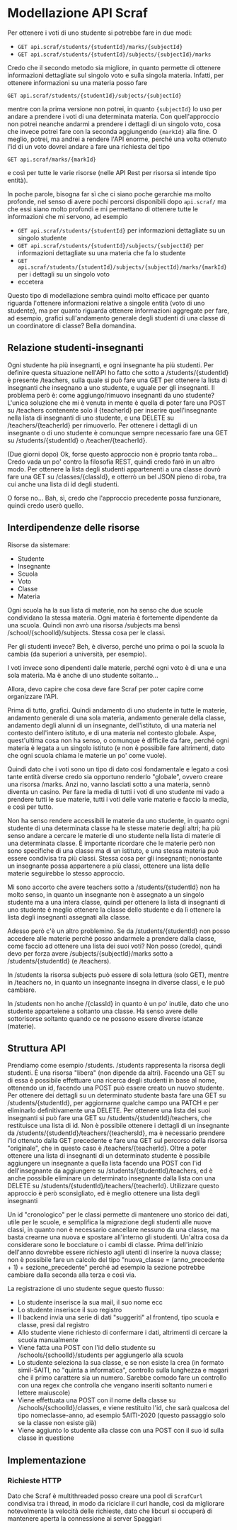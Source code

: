 # Modellazione API Scraf

Per ottenere i voti di uno studente si potrebbe fare in due modi:

- `GET api.scraf/students/{studentId}/marks/{subjectId}`
- `GET api.scraf/students/{studentId}/subjects/{subjectId}/marks`

Credo che il secondo metodo sia migliore, in quanto permette di ottenere informazioni dettagliate sul singolo voto e sulla singola materia. Infatti, per ottenere informazioni su una materia posso fare

`GET api.scraf/students/{studentId}/subjects/{subjectId}`

mentre con la prima versione non potrei, in quanto `{subjectId}` lo uso per andare a prendere i voti di una determinata materia. Con quell'approccio non potrei neanche andarmi a prendere i dettagli di un singolo voto, cosa che invece potrei fare con la seconda aggiungendo `{markId}` alla fine. O meglio, potrei, ma andrei a rendere l'API enorme, perché una volta ottenuto l'id di un voto dovrei andare a fare una richiesta del tipo

`GET api.scraf/marks/{markId}`

e così per tutte le varie risorse (nelle API Rest per risorsa si intende tipo entità).

In poche parole, bisogna far sì che ci siano poche gerarchie ma molto profonde, nel senso di avere pochi percorsi disponibili dopo `api.scraf/` ma che essi siano molto profondi e mi permettano di ottenere tutte le informazioni che mi servono, ad esempio

- `GET api.scraf/students/{studentId}` per informazioni dettagliate su un singolo studente
- `GET api.scraf/students/{studentId}/subjects/{subjectId}` per informazioni dettagliate su una materia che fa lo studente
- `GET api.scraf/students/{studentId}/subjects/{subjectId}/marks/{markId}` per i dettagli su un singolo voto
- eccetera

Questo tipo di modellazione sembra quindi molto efficace per quanto riguarda l'ottenere informazioni relative a singole entità (voto di uno studente), ma per quanto riguarda ottenere informazioni aggregate per fare, ad esempio, grafici sull'andamento generale degli studenti di una classe di un coordinatore di classe? Bella domandina.

## Relazione studenti-insegnanti

Ogni studente ha più insegnanti, e ogni insegnante ha più studenti. Per definire questa situazione nell'API ho fatto che sotto a /students/{studentId} è presente /teachers, sulla quale si può fare una GET per ottenere la lista di insegnanti che insegnano a uno studente, e uguale per gli insegnanti. Il problema però è: come aggiungo/rimuovo insegnanti da uno studente? L'unica soluzione che mi è venuta in mente è quella di poter fare una POST su /teachers contenente solo il {teacherId} per inserire quell'insegnante nella lista di insegnanti di uno studente, e una DELETE su /teachers/{teacherId} per rimuoverlo. Per ottenere i dettagli di un insegnante o di uno studente è comunque sempre necessario fare una GET su /students/{studentId} o /teacher/{teacherId}.

(Due giorni dopo)
Ok, forse questo approccio non è proprio tanta roba... Credo vada un po' contro la filosofia REST, quindi credo farò in un altro modo. Per ottenere la lista degli studenti appartenenti a una classe dovrò fare una GET su /classes/{classId}, e otterrò un bel JSON pieno di roba, tra cui anche una lista di id degli studenti.

O forse no... Bah, sì, credo che l'approccio precedente possa funzionare, quindi credo userò quello.

## Interdipendenze delle risorse

Risorse da sistemare:

- Studente
- Insegnante
- Scuola
- Voto
- Classe
- Materia

Ogni scuola ha la sua lista di materie, non ha senso che due scuole condividano la stessa materia. Ogni materia è fortemente dipendente da una scuola. Quindi non avrò una risorsa /subjects ma bensì /school/{schoolId}/subjects. Stessa cosa per le classi.

Per gli studenti invece? Beh, è diverso, perché uno prima o poi la scuola la cambia (da superiori a università, per esempio).

I voti invece sono dipendenti dalle materie, perché ogni voto è di una e una sola materia. Ma è anche di uno studente soltanto...

Allora, devo capire che cosa deve fare Scraf per poter capire come organizzare l'API.

Prima di tutto, grafici. Quindi andamento di uno studente in tutte le materie, andamento generale di una sola materia, andamento generale della classe, andamento degli alunni di un insegnante, dell'istituto, di una materia nel contesto dell'intero istituto, e di una materia nel contesto globale. Aspe, quest'ultima cosa non ha senso, o comunque è difficile da fare, perché ogni materia è legata a un singolo istituto (e non è possibile fare altrimenti, dato che ogni scuola chiama le materie un po' come vuole).

Quindi dato che i voti sono un tipo di dato così fondamentale e legato a così tante entità diverse credo sia opportuno renderlo "globale", ovvero creare una risorsa /marks. Anzi no, vanno lasciati sotto a una materia, sennò diventa un casino. Per fare la media di tutti i voti di uno studente mi vado a prendere tutti le sue materie, tutti i voti delle varie materie e faccio la media, e così per tutto.

Non ha senso rendere accessibili le materie da uno studente, in quanto ogni studente di una determinata classe ha le stesse materie degli altri; ha più senso andare a cercare le materie di uno studente nella lista di materie di una determinata classe. È importante ricordare che le materie però non sono specifiche di una classe ma di un istituto, e una stessa materia può essere condivisa tra più classi. Stessa cosa per gli insegnanti; nonostante un insegnante possa appartenere a più classi, ottenere una lista delle materie seguirebbe lo stesso approccio.

Mi sono accorto che avere teachers sotto a /students/{studentId} non ha molto senso, in quanto un insegnante non è assegnato a un singolo studente ma a una intera classe, quindi per ottenere la lista di insegnanti di uno studente è meglio ottenere la classe dello studente e da lì ottenere la lista degli insegnanti assegnati alla classe.

Adesso però c'è un altro problemino. Se da /students/{studentId} non posso accedere alle materie perché posso andarmele a prendere dalla classe, come faccio ad ottenere una lista dei suoi voti? Non posso (credo), quindi devo per forza avere /subjects/{subjectId}/marks sotto a /students/{studentId} (e /teachers).

In /students la risorsa subjects può essere di sola lettura (solo GET), mentre in /teachers no, in quanto un insegnante insegna in diverse classi, e le può cambiare.

In /students non ho anche /{classId} in quanto è un po' inutile, dato che uno studente apparteiene a soltanto una classe. Ha senso avere delle sottorisorse soltanto quando ce ne possono essere diverse istanze (materie).

## Struttura API

Prendiamo come esempio /students. /students rappresenta la risorsa degli studenti. È una risorsa "libera" (non dipende da altri). Facendo una GET su di essa è possibile effettuare una ricerca degli studenti in base al nome, ottenendo un id, facendo una POST può essere creato un nuovo studente. Per ottenere dei dettagli su un determinato studente basta fare una GET su /students/{studentId}, per aggiornarne qualche campo una PATCH e per eliminarlo definitivamente una DELETE. Per ottenere una lista dei suoi insegnanti si può fare una GET su /students/{studentId}/teachers, che restituisce una lista di id. Non è possibile ottenere i dettagli di un insegnante da /students/{studentId}/teachers/{teachersId}, ma è necessario prendere l'id ottenuto dalla GET precedente e fare una GET sul percorso della risorsa "originale", che in questo caso è /teachers/{teacherId}. Oltre a poter ottenere una lista di insegnanti di un determinato studente è possibile aggiungere un insegnante a quella lista facendo una POST con l'id dell'insegnante da aggiungere su /students/{studentId}/teachers, ed è anche possibile eliminare un determinato insegnante dalla lista con una DELETE su /students/{studentId}/teachers/{teacherId}. Utilizzare questo approccio è però sconsigliato, ed è meglio ottenere una lista degli insegnanti

Un id "cronologico" per le classi permette di mantenere uno storico dei dati, utile per le scuole, e semplifica la migrazione degli studenti alle nuove classi, in quanto non è necessario cancellare nessuno da una classe, ma basta crearne una nuova e spostare all'interno gli studenti. Un'altra cosa da considerare sono le bocciature o i cambi di classe. Prima dell'inizio dell'anno dovrebbe essere richiesto agli utenti di inserire la nuova classe; non è possibile fare un calcolo del tipo "nuova_classe = (anno_precedente + 1) + sezione_precedente" perché ad esempio la sezione potrebbe cambiare dalla seconda alla terza e così via.

La registrazione di uno studente segue questo flusso:

- Lo studente inserisce la sua mail, il suo nome ecc
- Lo studente inserisce il suo registro
- Il backend invia una serie di dati "suggeriti" al frontend, tipo scuola e classe, presi dal registro
- Allo studente viene richiesto di confermare i dati, altrimenti di cercare la scuola manualmente
- Viene fatta una POST con l'id dello studente su /schools/{schoolId}/students per aggiungerlo alla scuola
- Lo studente seleziona la sua classe, e se non esiste la crea (in formato simil-5AITI, no "quinta a informatica", controllo sulla lunghezza e magari che il primo carattere sia un numero. Sarebbe comodo fare un controllo con una regex che controlla che vengano inseriti soltanto numeri e lettere maiuscole)
- Viene effettuata una POST con il nome della classe su /schools/{schoolId}/classes, e viene restituito l'id, che sarà qualcosa del tipo nomeclasse-anno, ad esempio 5AITI-2020 (questo passaggio solo se la classe non esiste già)
- Viene aggiunto lo studente alla classe con una POST con il suo id sulla classe in questione

## Implementazione

### Richieste HTTP

Dato che Scraf è multithreaded posso creare una pool di `ScrafCurl` condivisa tra i thread, in modo da riciclare il curl handle, così da migliorare notevolmente la velocità delle richieste, dato che libcurl si occuperà di mantenere aperta la connessione ai server Spaggiari
